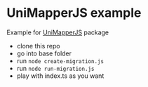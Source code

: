 # UniMapperJS example

Example for [UniMapperJS](https://github.com/Hookyns/unimapperjs) package

- clone this repo
- go into base folder
- run `node create-migration.js`
- run `node run-migration.js`
- play with index.ts as you want